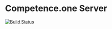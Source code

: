 # Competence.one Server

[![Build Status](https://travis-ci.com/Competence-one/server.svg?token=Egbz1WPyuxB4mpEH38Xz&branch=master)](https://travis-ci.com/Competence-one/server)
